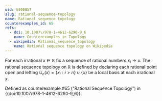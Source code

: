```yaml
---
uid: S000057
slug: rational-sequence-topology
name: Rational sequence topology
counterexamples_id: 65
refs:
  - doi: 10.1007\/978-1-4612-6290-9_6
    name: Counterexamples in Topology
  - wikipedia: Rational_sequence_topology
    name: Rational sequence topology on Wikipedia
---
```

For each irrational $x \in \mathbb{R}$ fix a sequence of rational numbers $x_i \rightarrow x$. The rational sequence topology on $\mathbb{R}$ is defined by declaring each rational point open and letting $U_n(x) = \{x_i : i>n\} \cup \{x\}$ be a local basis at each irrational $x$.

Defined as counterexample #65 ("Rational Sequence Topology")
in {{doi:10.1007\/978-1-4612-6290-9_6}}.
